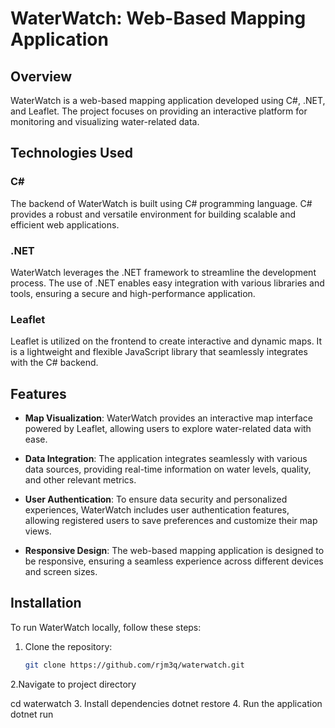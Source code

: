 # WaterWatch: Web-Based Mapping Application

## Overview

WaterWatch is a web-based mapping application developed using C#, .NET, and Leaflet. The project focuses on providing an interactive platform for monitoring and visualizing water-related data.

## Technologies Used

### C#

The backend of WaterWatch is built using C# programming language. C# provides a robust and versatile environment for building scalable and efficient web applications.

### .NET

WaterWatch leverages the .NET framework to streamline the development process. The use of .NET enables easy integration with various libraries and tools, ensuring a secure and high-performance application.

### Leaflet

Leaflet is utilized on the frontend to create interactive and dynamic maps. It is a lightweight and flexible JavaScript library that seamlessly integrates with the C# backend.

## Features

- **Map Visualization**: WaterWatch provides an interactive map interface powered by Leaflet, allowing users to explore water-related data with ease.

- **Data Integration**: The application integrates seamlessly with various data sources, providing real-time information on water levels, quality, and other relevant metrics.

- **User Authentication**: To ensure data security and personalized experiences, WaterWatch includes user authentication features, allowing registered users to save preferences and customize their map views.

- **Responsive Design**: The web-based mapping application is designed to be responsive, ensuring a seamless experience across different devices and screen sizes.

## Installation

To run WaterWatch locally, follow these steps:

1. Clone the repository:

   ```bash
   git clone https://github.com/rjm3q/waterwatch.git
2.Navigate to project directory

  cd waterwatch
3. Install dependencies
  dotnet restore
4. Run the application
  dotnet run
